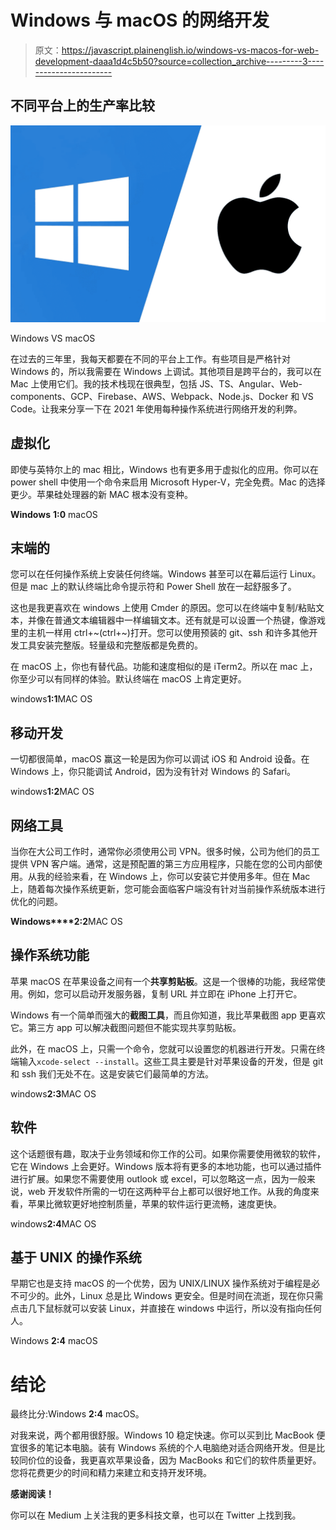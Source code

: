 # Windows 与 macOS 的网络开发

> 原文：<https://javascript.plainenglish.io/windows-vs-macos-for-web-development-daaa1d4c5b50?source=collection_archive---------3----------------------->

## 不同平台上的生产率比较

![](img/cd20962ea7512577efd538b8ee32ba20.png)

Windows VS macOS

在过去的三年里，我每天都要在不同的平台上工作。有些项目是严格针对 Windows 的，所以我需要在 Windows 上调试。其他项目是跨平台的，我可以在 Mac 上使用它们。我的技术栈现在很典型，包括 JS、TS、Angular、Web-components、GCP、Firebase、AWS、Webpack、Node.js、Docker 和 VS Code。让我来分享一下在 2021 年使用每种操作系统进行网络开发的利弊。

## 虚拟化

即使与英特尔上的 mac 相比，Windows 也有更多用于虚拟化的应用。你可以在 power shell 中使用一个命令来启用 Microsoft Hyper-V，完全免费。Mac 的选择更少。苹果硅处理器的新 MAC 根本没有变种。

**Windows** **1:0** macOS

## 末端的

您可以在任何操作系统上安装任何终端。Windows 甚至可以在幕后运行 Linux。但是 mac 上的默认终端比命令提示符和 Power Shell 放在一起舒服多了。

这也是我更喜欢在 windows 上使用 Cmder 的原因。您可以在终端中复制/粘贴文本，并像在普通文本编辑器中一样编辑文本。还有就是可以设置一个热键，像游戏里的主机一样用 ctrl+~(ctrl+~)打开。您可以使用预装的 git、ssh 和许多其他开发工具安装完整版。轻量级和完整版都是免费的。

在 macOS 上，你也有替代品。功能和速度相似的是 iTerm2。所以在 mac 上，你至少可以有同样的体验。默认终端在 macOS 上肯定更好。

windows**1:1**MAC OS

## 移动开发

一切都很简单，macOS 赢这一轮是因为你可以调试 iOS 和 Android 设备。在 Windows 上，你只能调试 Android，因为没有针对 Windows 的 Safari。

windows**1:2**MAC OS

## 网络工具

当你在大公司工作时，通常你必须使用公司 VPN。很多时候，公司为他们的员工提供 VPN 客户端。通常，这是预配置的第三方应用程序，只能在您的公司内部使用。从我的经验来看，在 Windows 上，你可以安装它并使用多年。但在 Mac 上，随着每次操作系统更新，您可能会面临客户端没有针对当前操作系统版本进行优化的问题。

**Windows****2:2**MAC OS

## 操作系统功能

苹果 macOS 在苹果设备之间有一个**共享剪贴板**。这是一个很棒的功能，我经常使用。例如，您可以启动开发服务器，复制 URL 并立即在 iPhone 上打开它。

Windows 有一个简单而强大的**截图工具**，而且你知道，我比苹果截图 app 更喜欢它。第三方 app 可以解决截图问题但不能实现共享剪贴板。

此外，在 macOS 上，只需一个命令，您就可以设置您的机器进行开发。只需在终端输入`xcode-select --install`。这些工具主要是针对苹果设备的开发，但是 git 和 ssh 我们无处不在。这是安装它们最简单的方法。

windows**2:3**MAC OS

## 软件

这个话题很有趣，取决于业务领域和你工作的公司。如果你需要使用微软的软件，它在 Windows 上会更好。Windows 版本将有更多的本地功能，也可以通过插件进行扩展。如果您不需要使用 outlook 或 excel，可以忽略这一点，因为一般来说，web 开发软件所需的一切在这两种平台上都可以很好地工作。从我的角度来看，苹果比微软更好地控制质量，苹果的软件运行更流畅，速度更快。

windows**2:4**MAC OS

## 基于 UNIX 的操作系统

早期它也是支持 macOS 的一个优势，因为 UNIX/LINUX 操作系统对于编程是必不可少的。此外，Linux 总是比 Windows 更安全。但是时间在流逝，现在你只需点击几下鼠标就可以安装 Linux，并直接在 windows 中运行，所以没有指向任何人。

Windows **2:4** macOS

# 结论

最终比分:Windows **2:4** macOS。

对我来说，两个都用很舒服。Windows 10 稳定快速。你可以买到比 MacBook 便宜很多的笔记本电脑。装有 Windows 系统的个人电脑绝对适合网络开发。但是比较同价位的设备，我更喜欢苹果设备，因为 MacBooks 和它们的软件质量更好。您将花费更少的时间和精力来建立和支持开发环境。

**感谢阅读！**

你可以在 Medium 上关注我的更多科技文章，也可以在 Twitter 上找到我。